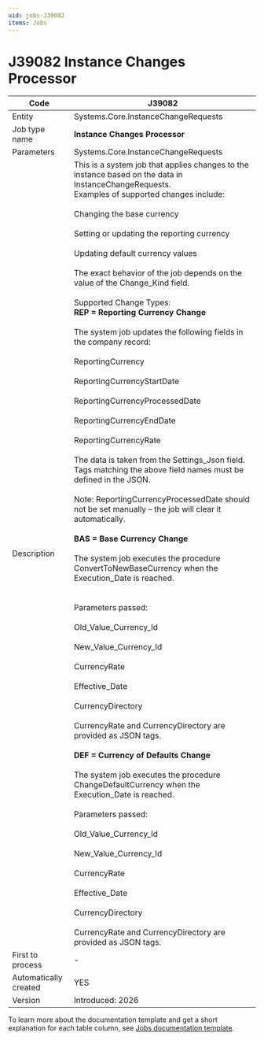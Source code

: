 ```yaml
---
uid: jobs-J39082
items: Jobs
---
```


# J39082 **Instance Changes Processor**

| Code                  | J39082                                                       |
| --------------------- | ------------------------------------------------------------ |
| Entity                | Systems.Core.InstanceChangeRequests                          |
| Job type name         | **Instance Changes Processor**                               |
| Parameters            | Systems.Core.InstanceChangeRequests                          |
| Description           | This is a system job that applies changes to the instance based on the data in InstanceChangeRequests.<br/>Examples of supported changes include:<br/><br/>Changing the base currency<br/><br/>Setting or updating the reporting currency<br/><br/>Updating default currency values<br/><br/>The exact behavior of the job depends on the value of the Change_Kind field.<br/><br/>Supported Change Types:<br/>**REP = Reporting Currency Change**<br/><br/>The system job updates the following fields in the company record:<br/><br/>ReportingCurrency<br/><br/>ReportingCurrencyStartDate<br/><br/>ReportingCurrencyProcessedDate<br/><br/>ReportingCurrencyEndDate<br/><br/>ReportingCurrencyRate<br/><br/>The data is taken from the Settings_Json field.<br/>Tags matching the above field names must be defined in the JSON.<br/><br/>Note: ReportingCurrencyProcessedDate should not be set manually – the job will clear it automatically.<br/><br/>**BAS = Base Currency Change**<br/><br/>The system job executes the procedure ConvertToNewBaseCurrency when the Execution_Date is reached.<br/><br/><br/>Parameters passed:<br/><br/>Old_Value_Currency_Id<br/><br/>New_Value_Currency_Id<br/><br/>CurrencyRate<br/><br/>Effective_Date<br/><br/>CurrencyDirectory<br/><br/>CurrencyRate and CurrencyDirectory are provided as JSON tags.<br/><br/>**DEF = Currency of Defaults Change**<br/><br/>The system job executes the procedure ChangeDefaultCurrency when the Execution_Date is reached.<br/><br/>Parameters passed:<br/><br/>Old_Value_Currency_Id<br/><br/>New_Value_Currency_Id<br/><br/>CurrencyRate<br/><br/>Effective_Date<br/><br/>CurrencyDirectory<br/><br/>CurrencyRate and CurrencyDirectory are provided as JSON tags. |
| First to process      | \-                                                           |
| Automatically created | YES                                                          |
| Version               | Introduced: 2026                                             |

To learn more about the documentation template and get a short explanation for each table column, see [Jobs documentation template](template.md).

